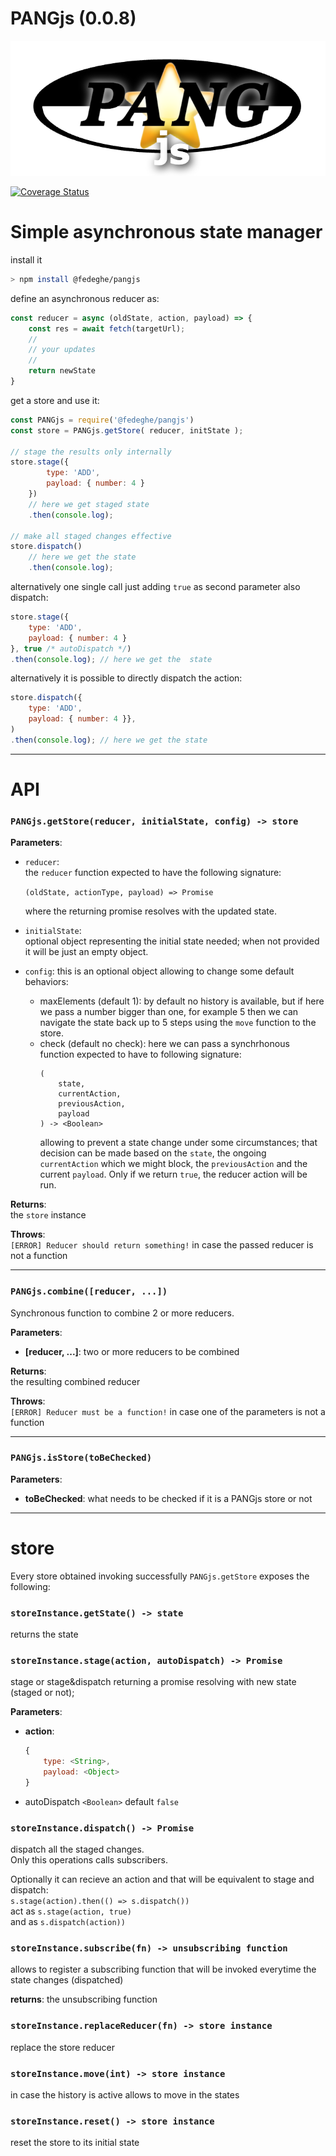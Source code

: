 # PANGjs (0.0.8)

![alt text](https://github.com/fedeghe/pangjs/blob/main/pangjs.png?raw=true "Pang js")

[![Coverage Status](https://coveralls.io/repos/github/fedeghe/pangjs/badge.svg?branch=main)](https://coveralls.io/github/fedeghe/pangjs?branch=main)

# Simple asynchronous state manager

install it 
``` sh
> npm install @fedeghe/pangjs
```
define an asynchronous reducer as:  

``` js
const reducer = async (oldState, action, payload) => {
    const res = await fetch(targetUrl);
    //
    // your updates 
    // 
    return newState
}
```
get a store and use it:

``` js  
const PANGjs = require('@fedeghe/pangjs')
const store = PANGjs.getStore( reducer, initState );

// stage the results only internally
store.stage({
        type: 'ADD',
        payload: { number: 4 }
    })
    // here we get staged state
    .then(console.log);

// make all staged changes effective
store.dispatch()
    // here we get the state
    .then(console.log);
```
alternatively one single call just adding `true` as second parameter also dispatch: 
``` js
store.stage({
    type: 'ADD',
    payload: { number: 4 }
}, true /* autoDispatch */) 
.then(console.log); // here we get the  state
```

alternatively it is possible to directly dispatch the action:
``` js
store.dispatch({
    type: 'ADD',
    payload: { number: 4 }},
)
.then(console.log); // here we get the state
```

---

# API

### `PANGjs.getStore(reducer, initialState, config) -> store`

**Parameters**: 
- `reducer`:  
    the `reducer` function expected to have the following signature:  

    `(oldState, actionType, payload) => Promise`    

     where the returning promise resolves with the updated state.

- `initialState`:  
    optional object representing the initial state needed; when not provided it will be just an empty object.

- `config`:  this is an optional object allowing to change some default behaviors:
    - maxElements (default 1): 
        by default no history is available, but if here we pass a number bigger than one, for example 5 then we can navigate the state back up to 5 steps using the `move` function to the store.
    - check (default no check):
        here we can pass a synchrhonous function expected to have to following signature:
        ```
        (
            state, 
            currentAction,
            previousAction,
            payload
        ) -> <Boolean>
        ```
        allowing to prevent a state change under some circumstances; that decision can be made based on the `state`, the ongoing `currentAction` which we might block, the `previousAction` and the current `payload`. Only if we return `true`, the reducer action will be run.

**Returns**:  
the `store` instance  

**Throws**:  
`[ERROR] Reducer should return something!` in case the passed reducer is not a function

---

### `PANGjs.combine([reducer, ...])`

Synchronous function to combine 2 or more reducers.

**Parameters**:
- **[reducer, ...]**:
    two or more reducers to be combined

**Returns**:  
the resulting combined reducer

**Throws**:  
`[ERROR] Reducer must be a function!` in case one of the parameters is not a function  

---

### `PANGjs.isStore(toBeChecked)`

**Parameters**: 
- **toBeChecked**:
    what needs to be checked if it is a PANGjs store or not

---

# store

Every store obtained invoking successfully `PANGjs.getStore` exposes the following:

### `storeInstance.getState() -> state`

returns the state

### `storeInstance.stage(action, autoDispatch) -> Promise`

stage or stage&dispatch returning a promise resolving with new state (staged or not); 

**Parameters**: 
- **action**:
    ```js
    {
        type: <String>,
        payload: <Object>
    }
    ```
- autoDispatch `<Boolean>` default `false`



### `storeInstance.dispatch() -> Promise`
dispatch all the staged changes.  
Only this operations calls subscribers.  

Optionally it can recieve an action and that will be equivalent to stage and dispatch:  
`s.stage(action).then(() => s.dispatch())`  
act as
`s.stage(action, true)`  
and as
`s.dispatch(action))`


### `storeInstance.subscribe(fn) -> unsubscribing function`

allows to register a subscribing function that will be invoked everytime the state changes (dispatched)  

**returns**:  the unsubscribing function

### `storeInstance.replaceReducer(fn) -> store instance`

replace the store reducer

### `storeInstance.move(int) -> store instance`

in case the history is active allows to move in the states

### `storeInstance.reset() -> store instance`

reset the store to its initial state